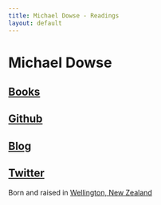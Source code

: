 ```yaml
---
title: Michael Dowse - Readings
layout: default
---
```


# Michael Dowse

## [Books](/books)

## [Github](http://github.com/michaeldowse)

## [Blog](http://michaeldowse.name)

## [Twitter](http://twitter.com/michaeldowse)

Born and raised in [Wellington, New Zealand](http://www.youtube.com/watch?v=UssWFaY9NyY)
